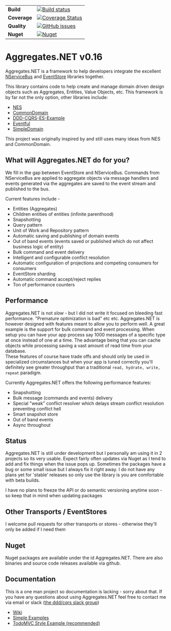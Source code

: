 |              |                                                                                                                                                                                    |
| ------------ | ---------------------------------------------------------------------------------------------------------------------------------------------------------------------------------- |
| **Build**    | [![Build status](https://ci.appveyor.com/api/projects/status/r75p0yn5uo6colgk?svg=true&branch=master)](https://ci.appveyor.com/project/charlessolar/aggregates-net)                |
| **Coverage** | [![Coverage Status](https://coveralls.io/repos/github/charlessolar/Aggregates.NET/badge.svg?branch=master)](https://coveralls.io/github/charlessolar/Aggregates.NET?branch=master) |
| **Quality**  | [![GitHub issues](https://img.shields.io/github/issues-raw/charlessolar/aggregates.net.svg)](https://github.com/charlessolar/Aggregates.NET/issues)                                |
| **Nuget**    | [![Nuget](https://buildstats.info/nuget/Aggregates.NET)](http://nuget.org/packages/Aggregates.NET)                                                                                 |

# Aggregates.NET v0.16

Aggregates.NET is a framework to help developers integrate the excellent [NServiceBus](https://github.com/Particular/NServiceBus) and [EventStore](https://github.com/EventStore/EventStore) libraries together.

This library contains code to help create and manage domain driven design objects such as Aggregates, Entities, Value Objects, etc. This framework is by far not the only option, other libraries include:

- [NES](https://github.com/elliotritchie/NES)
- [CommonDomain](https://github.com/NEventStore/NEventStore/tree/master/src/NEventStore/CommonDomain)
- [DDD-CQRS-ES-Example](https://github.com/dcomartin/DDD-CQRS-ES-Example)
- [Eventful](https://github.com/adbrowne/Eventful)
- [SimpleDomain](https://github.com/froko/SimpleDomain)

This project was originally inspired by and still uses many ideas from NES and CommonDomain.

## What will Aggregates.NET do for you?

We fill in the gap between EventStore and NServiceBus. Commands from NServiceBus are applied to aggregate objects via message handlers and events generated via the aggregates are saved to the event stream and published to the bus.

Current features include -

- Entities (Aggregates)
- Children entities of entities (infinite parenthood)
- Snapshotting
- Query pattern
- Unit of Work and Repository pattern
- Automatic saving and publishing of domain events
- Out of band events (events saved or published which do not affect business logic of entity)
- Bulk command and event delivery
- Intelligent and configurable conflict resolution
- Automatic configuration of projections and competing consumers for consumers
- EventStore sharding
- Automatic command accept/reject replies
- Ton of performance counters

## Performance

Aggregates.NET is not _slow_ - but I did not write it focused on bleeding fast performance. "Premature optimization is bad" etc etc. Aggregates.NET is however designed with features meant to allow you to perform well.
A great example is the support for bulk command and event processing. When setup you can have your app process say 1000 messages of a specific type at once instead of one at a time. The advantage being that you can cache objects while processing saving a vast amount of read time from your database.  
These features of course have trade offs and should only be used in specialized circumstances but when your app is tuned correctly you'll definitely see greater throughput than a traditional `read, hydrate, write, repeat` paradigm.

Currently Aggregates.NET offers the following performance features:

- Snapshotting
- Bulk message (commands and events) delivery
- Special "weak" conflict resolver which delays stream conflict resolution preventing conflict hell
- Smart snapshot store
- Out of band events
- Async throughout

## Status

Aggregates.NET is still under development but I personally am using it in 2 projects so its very usable. Expect fairly often updates via Nuget as I tend to add and fix things when the issue pops up. Sometimes the packages have a bug or some small issue but I always fix it right away.
I do not have any plans yet for 'stable' releases so only use the library is you are comfortable with beta builds.

I have no plans to freeze the API or do semantic versioning anytime soon - so keep that in mind when updating packages

## Other Transports / EventStores

I welcome pull requests for other transports or stores - otherwise they'll only be added if I need them

## Nuget

Nuget packages are available under the id Aggregates.NET. There are also binaries and source code releases available via github.

## Documentation

This is a one man project so documentation is lacking - sorry about that. If you have any questions about using Aggregates.NET feel free to contact me via email or slack ([the ddd/cqrs slack group](https://ddd-cqrs-es.herokuapp.com/))

- [Wiki](https://github.com/charlessolar/Aggregates.NET/wiki)
- [Simple Examples](https://github.com/charlessolar/Aggregates.NET/tree/master/samples)
- [TodoMVC Style Example (recommended)](https://github.com/charlessolar/TodoMVC-DDD-CQRS-EventSourcing)
